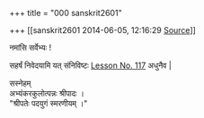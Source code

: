 +++
title = "000 sanskrit2601"

+++
[[sanskrit2601	2014-06-05, 12:16:29 [Source](https://groups.google.com/g/samskrita/c/667hjL9Myn8)]]



नमांसि सर्वेभ्यः !  

सहर्षं निवेदयामि यत् संनिविष्टः [Lesson No. 117](http://slabhyankar.wordpress.com/2014/06/05/learning-sanskrit-by-fresh-approach-lesson-no-117/) अधुनैव \|  

सस्नेहम्  
अभ्यंकरकुलोत्पन्नः श्रीपादः ।  
"श्रीपतेः पदयुगं स्मरणीयम् ।"  
  
  

